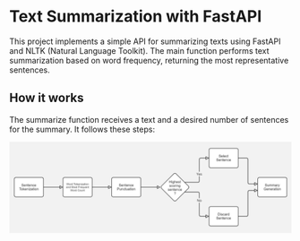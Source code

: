 # Text Summarization with FastAPI

This project implements a simple API for summarizing texts using FastAPI and NLTK (Natural Language Toolkit). The main function performs text summarization based on word frequency, returning the most representative sentences.

## How it works
The summarize function receives a text and a desired number of sentences for the summary. It follows these steps:

<p align="center">
    <img src="https://github.com/FabioAugustoRodrigues/text-summarizer-api/blob/main/images/diagram.jpg" width="1000" alt="Diagram">
</p>
